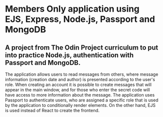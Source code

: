# Members Only application using EJS, Express, Node.js, Passport and MongoDB

## A project from The Odin Project curriculum to put into practice Node.js, authentication with Passport and MongoDB.

The application allows users to read messages from others, where message information (creation date and author) is presented according to the user's role. When creating an account it is possible to create messages that will appear in the main window, and for those who enter the secret code will have access to more information about the message. The application uses Passport to authenticate users, who are assigned a specific role that is used by the application to conditionally render elements. On the other hand, EJS is used instead of React to create the frontend.
